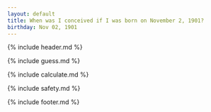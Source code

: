 ```yaml
---
layout: default
title: When was I conceived if I was born on November 2, 1901?
birthday: Nov 02, 1901
---
```


{% include header.md %}

{% include guess.md %}

{% include calculate.md %}

{% include safety.md %}

{% include footer.md %}



